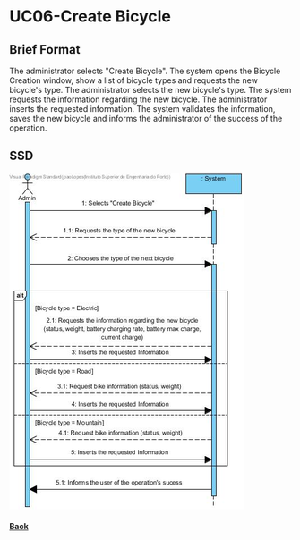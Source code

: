 # UC06-Create Bicycle

## Brief Format

The administrator selects "Create Bicycle".
The system opens the Bicycle Creation window, show a list of bicycle types and requests the new bicycle's type.
The administrator selects the new bicycle's type.
The system requests the information regarding the new bicycle.
The administrator inserts the requested information.
The system validates the information, saves the new bicycle and informs the administrator of the success of the operation.

## SSD
![UC06-Create Bicycle-SSD.jpg](UC06-SSD.jpg)

#### [Back](../UseCases.md)